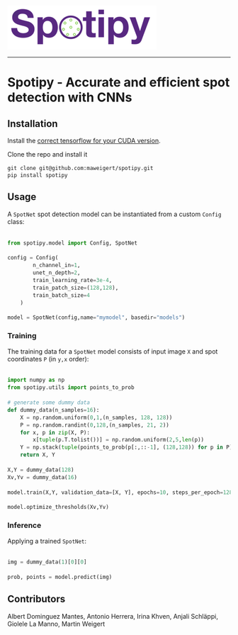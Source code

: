 
![Logo](artwork/spotipy_transp_small.png)

---

# Spotipy - Accurate and efficient spot detection with CNNs


## Installation 


Install the [correct tensorflow for your CUDA version](https://www.tensorflow.org/install/source#gpu). 


Clone the repo and install it 

```
git clone git@github.com:maweigert/spotipy.git
pip install spotipy
```


## Usage 


A `SpotNet` spot detection model can be instantiated from a custom `Config` class:


```python 

from spotipy.model import Config, SpotNet

config = Config(
        n_channel_in=1,
        unet_n_depth=2,
        train_learning_rate=3e-4,
        train_patch_size=(128,128),
        train_batch_size=4
    )

model = SpotNet(config,name="mymodel", basedir="models")

```

### Training 

The training data for a  `SpotNet` model consists of input image `X` and spot coordinates `P` (in `y,x` order):

```python 

import numpy as np
from spotipy.utils import points_to_prob

# generate some dummy data 
def dummy_data(n_samples=16):
    X = np.random.uniform(0,1,(n_samples, 128, 128))
    P = np.random.randint(0,128,(n_samples, 21, 2))
    for x, p in zip(X, P):
        x[tuple(p.T.tolist())] = np.random.uniform(2,5,len(p))
    Y = np.stack(tuple(points_to_prob(p[:,::-1], (128,128)) for p in P))
    return X, Y

X,Y = dummy_data(128)
Xv,Yv = dummy_data(16)

model.train(X,Y, validation_data=[X, Y], epochs=10, steps_per_epoch=128)

model.optimize_thresholds(Xv,Yv)

```

### Inference

Applying a trained `SpotNet`:


```python

img = dummy_data(1)[0][0]

prob, points = model.predict(img)

```


## Contributors

Albert Dominguez Mantes, Antonio Herrera, Irina Khven, Anjali Schläppi, Giolele La Manno, Martin Weigert
